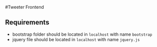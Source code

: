 #Tweeter Frontend

## Requirements
* bootstrap folder should be located in `localhost` with name `bootstrap`
* jquery file should be located in `localhost` with name `jquery.js`
